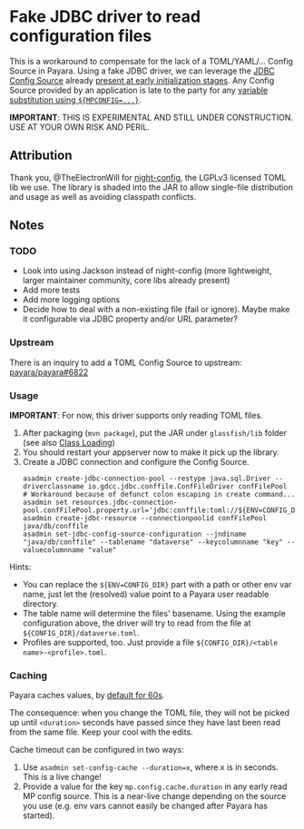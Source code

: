# Fake JDBC driver to read configuration files

This is a workaround to compensate for the lack of a TOML/YAML/... Config Source in Payara.
Using a fake JDBC driver, we can leverage the [JDBC Config Source][payara-docs-jdbc] already [present at early initialization stages][payara-code-add-jdbc].
Any Config Source provided by an application is late to the party for any [variable substitution using `${MPCONFIG=...}`][payara-docs-var-ref].

**IMPORTANT**: THIS IS EXPERIMENTAL AND STILL UNDER CONSTRUCTION. USE AT YOUR OWN RISK AND PERIL.

## Attribution

Thank you, @TheElectronWill for [night-config](https://github.com/TheElectronWill/night-config), the LGPLv3 licensed TOML lib we use. The library is shaded into the JAR to allow single-file distribution and usage as well as avoiding classpath conflicts.

## Notes

### TODO

- Look into using Jackson instead of night-config (more lightweight, larger maintainer community, core libs already present)
- Add more tests
- Add more logging options
- Decide how to deal with a non-existing file (fail or ignore). Maybe make it configurable via JDBC property and/or URL parameter?

### Upstream
There is an inquiry to add a TOML Config Source to upstream: [payara/payara#6822](https://github.com/payara/Payara/issues/6822)

### Usage

**IMPORTANT**: For now, this driver supports only reading TOML files.

1. After packaging (`mvn package`), put the JAR under `glassfish/lib` folder (see also [Class Loading][payara-docs-classloading])
2. You should restart your appserver now to make it pick up the library.
3. Create a JDBC connection and configure the Config Source.
    ```shell
    asadmin create-jdbc-connection-pool --restype java.sql.Driver --driverclassname io.gdcc.jdbc.conffile.ConfFileDriver confFilePool
    # Workaround because of defunct colon escaping in create command...
    asadmin set resources.jdbc-connection-pool.confFilePool.property.url='jdbc:conffile:toml://${ENV=CONFIG_DIR}'
    asadmin create-jdbc-resource --connectionpoolid confFilePool java/db/conffile
    asadmin set-jdbc-config-source-configuration --jndiname "java/db/conffile" --tablename "dataverse" --keycolumnname "key" --valuecolumnname "value"
    ```

Hints:
- You can replace the `${ENV=CONFIG_DIR}` part with a path or other env var name, just let the (resolved) value point to a Payara user readable directory.
- The table name will determine the files' basename. Using the example configuration above, the driver will try to read from the file at `${CONFIG_DIR}/dataverse.toml`.
- Profiles are supported, too. Just provide a file `${CONFIG_DIR}/<table name>-<profile>.toml`.

### Caching
Payara caches values, by [default for 60s](https://github.com/payara/Payara/blob/1411893e1db88eef9155496ee0c06477ffd3a67e/nucleus/payara-modules/nucleus-microprofile/config-service/src/main/java/fish/payara/nucleus/microprofile/config/spi/MicroprofileConfigConfiguration.java#L129).

The consequence: when you change the TOML file, they will not be picked up until `<duration>` seconds have passed since they have last been read from the same file. Keep your cool with the edits.

Cache timeout can be configured in two ways:

1. Use `asadmin set-config-cache --duration=x`, where x is in seconds. This is a live change!
2. Provide a value for the key `mp.config.cache.duration` in any early read MP config source. This is a near-live change depending on the source you use (e.g. env vars cannot easily be changed after Payara has started).


[payara-docs-jdbc]: https://docs.payara.fish/community/docs/Technical%20Documentation/MicroProfile/Config/JDBC.html
[payara-docs-var-ref]: https://docs.payara.fish/community/docs/Technical%20Documentation/Payara%20Server%20Documentation/General%20Administration/Configuration%20Variables%20Reference.html#references-to-microprofile-properties
[payara-docs-classloading]: https://docs.payara.fish/community/docs/Technical%20Documentation/Application%20Development/Class%20Loaders.html#common-libraries
[payara-code-add-jdbc]: https://github.com/payara/Payara/blob/1411893e1db88eef9155496ee0c06477ffd3a67e/nucleus/payara-modules/nucleus-microprofile/config-service/src/main/java/fish/payara/nucleus/microprofile/config/spi/ConfigProviderResolverImpl.java#L345